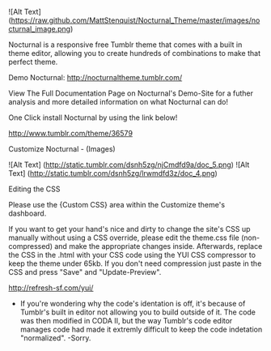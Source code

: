 ![Alt Text] (https://raw.github.com/MattStenquist/Nocturnal_Theme/master/images/nocturnal_image.png)

Nocturnal is a responsive free Tumblr theme that comes with a built in theme editor, allowing you to create hundreds of combinations to make that perfect theme.

Demo Nocturnal:
http://nocturnaltheme.tumblr.com/

View The Full Documentation Page on Nocturnal's Demo-Site for a futher analysis and more detailed information on what Nocturnal can do!

One Click install Nocturnal by using the link below!

http://www.tumblr.com/theme/36579


Customize Nocturnal - (Images) 

![Alt Text] (http://static.tumblr.com/dsnh5zg/njCmdfd9a/doc_5.png)
![Alt Text] (http://static.tumblr.com/dsnh5zg/lrwmdfd3z/doc_4.png)


Editing the CSS 

Please use the {Custom CSS} area within the Customize theme's dashboard.

If you want to get your hand's nice and dirty to change the site's CSS up manually without using a CSS override, please edit the 
theme.css file (non-compressed) and make the appropriate changes inside. Afterwards, replace the CSS in the .html with your
CSS code using the YUI CSS compressor to keep the theme under 65kb. If you don't need compression just paste in the CSS
and press "Save" and "Update-Preview".

http://refresh-sf.com/yui/

* If you're wondering why the code's identation is off, it's because of Tumblr's built in editor not allowing you to 
build outside of it. The code was then modified in CODA II, but the way Tumblr's code editor manages code had made it
extremly difficult to keep the code indetation "normalized". -Sorry. 